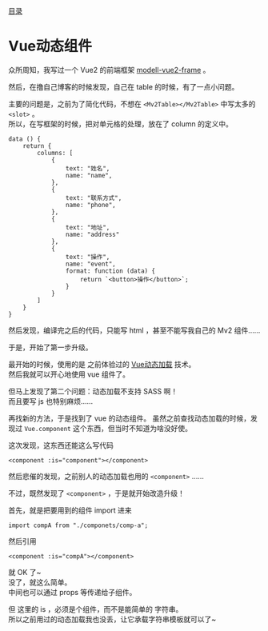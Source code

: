 [目录](./)
# Vue动态组件

众所周知，我写过一个 Vue2 的前端框架 [modell-vue2-frame](https://tech-demo.waygc.net/vue2-frame/) 。

然后，在撸自己博客的时候发现，自己在 table 的时候，有了一点小问题。

主要的问题是，之前为了简化代码，不想在 `<Mv2Table></Mv2Table>` 中写太多的 `<slot>` 。  
所以，在写框架的时候，把对单元格的处理，放在了 column 的定义中。

```
data () {
	return {
		columns: [
			{
				text: "姓名",
				name: "name",
			},
			{
				text: "联系方式",
				name: "phone",
			},
			{
				text: "地址",
				name: "address"
			},
			{
				text: "操作",
				name: "event",
				format: function (data) {
					return `<button>操作</button>`;
				}
			}
		]
	}
}
```

然后发现，编译完之后的代码，只能写 html ，甚至不能写我自己的 Mv2 组件……

于是，开始了第一步升级。

最开始的时候，使用的是 之前体验过的 [Vue动态加载](./Vue动态加载) 技术。  
然后我就可以开心地使用 vue 组件了。

但马上发现了第二个问题：动态加载不支持 SASS 啊！  
而且要写 js 也特别麻烦……

再找新的方法，于是找到了 vue 的动态组件。
虽然之前查找动态加载的时候，发现过 `Vue.component` 这个东西，但当时不知道为啥没好使。

这次发现，这东西还能这么写代码

```
<component :is="component"></component>
```

然后悲催的发现，之前别人的动态加载也用的 `<component>` ……

不过，既然发现了 `<component>` ，于是就开始改造升级！

首先，就是把要用到的组件 import 进来

```
import compA from "./componets/comp-a";
```

然后引用
```
<component :is="compA"></component>
```

就 OK 了~  
没了，就这么简单。  
中间也可以通过 props 等传递给子组件。

但 这里的 is ，必须是个组件，而不是能简单的 字符串。  
所以之前用过的动态加载我也没丢，让它承载字符串模板就可以了~